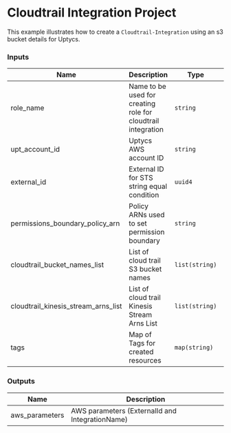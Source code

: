 # Cloudtrail Integration Project

This example illustrates how to create a `Cloudtrail-Integration` using an s3 bucket details for Uptycs.

<!-- BEGINNING OF PRE-COMMIT-TERRAFORM DOCS HOOK -->

### Inputs

| Name                                | Description                                                  | Type           | Default                                  | Required |
| ----------------------------------- | ------------------------------------------------------------ | -------------- | ---------------------------------------- | -------- |
| role_name                           | Name to be used for creating role for cloudtrail integration | `string`       | `UptycsIntegration-cloudtrailS3`         | Optional |
| upt_account_id                      | Uptycs AWS account ID                                        | `string`       |                                          | Yes      |
| external_id                         | External ID for STS string equal condition                   | `uuid4`        | `"6bf64888-6e43-4003-9f1b-37181efcf3c2"` | Optional |
| permissions_boundary_policy_arn     | Policy ARNs used to set permission boundary                  | `string`       | `""`                                     | Optional |
| cloudtrail_bucket_names_list        | List of cloud trail S3 bucket names                          | `list(string)` | `["dummybucket]`                         | Optional |
| cloudtrail_kinesis_stream_arns_list | List of cloud trail Kinesis Stream Arns List                 | `list(string)` | `[]`                                     | Optional |
| tags                                | Map of Tags for created resources                            | `map(string)`  | `{ "cloudtrailIntegrationType" : "S3" }` | Optional |

### Outputs

| Name           | Description                                     |
| -------------- | ----------------------------------------------- |
| aws_parameters | AWS parameters (ExternalId and IntegrationName) |

<!-- END OF PRE-COMMIT-TERRAFORM DOCS HOOK -->
